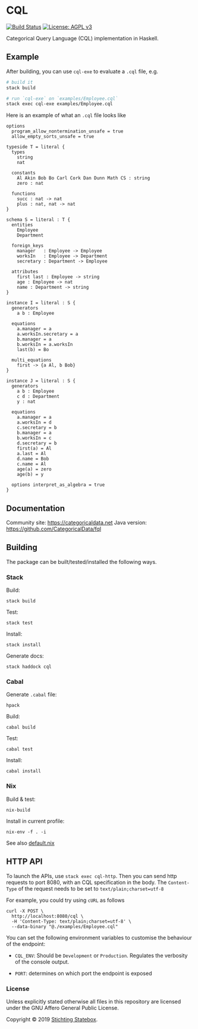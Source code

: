 # CQL

[![Build Status](https://travis-ci.com/statebox/cql.svg?branch=master&token=Ljpteop2x6Z8X4NsFyyn)](https://travis-ci.com/statebox/cql)
[![License: AGPL v3](https://img.shields.io/badge/License-AGPL%20v3-blue.svg)](https://www.gnu.org/licenses/agpl-3.0)

Categorical Query Language (CQL) implementation in Haskell.

## Example

After building, you can use `cql-exe` to evaluate a `.cql` file, e.g.

```sh
# build it
stack build

# run `cql-exe` on `examples/Employee.cql`
stack exec cql-exe examples/Employee.cql
```

Here is an example of what an `.cql` file looks like

```
options
  program_allow_nontermination_unsafe = true
  allow_empty_sorts_unsafe = true

typeside T = literal {
  types
    string
    nat

  constants
    Al Akin Bob Bo Carl Cork Dan Dunn Math CS : string
    zero : nat

  functions
    succ : nat -> nat
    plus : nat, nat -> nat
}

schema S = literal : T {
  entities
    Employee
    Department

  foreign_keys
    manager   : Employee -> Employee
    worksIn   : Employee -> Department
    secretary : Department -> Employee

  attributes
    first last : Employee -> string
    age : Employee -> nat
    name : Department -> string
}

instance I = literal : S {
  generators
    a b : Employee

  equations
    a.manager = a
    a.worksIn.secretary = a
    b.manager = a
    b.worksIn = a.worksIn
    last(b) = Bo

  multi_equations
    first -> {a Al, b Bob}
}

instance J = literal : S {
  generators
    a b : Employee
    c d : Department
    y : nat

  equations
    a.manager = a
    a.worksIn = d
    c.secretary = b
    b.manager = a
    b.worksIn = c
    d.secretary = b
    first(a) = Al
    a.last = Al
    d.name = Bob
    c.name = Al
    age(a) = zero
    age(b) = y

  options interpret_as_algebra = true
}
```

## Documentation

Community site: https://categoricaldata.net
Java version: https://github.com/CategoricalData/fql

## Building

The package can be built/tested/installed the following ways.

### Stack

Build:

`stack build`

Test:

`stack test`

Install:

`stack install`

Generate docs:

`stack haddock cql`

### Cabal

Generate `.cabal` file:

`hpack`

Build:

`cabal build`

Test:

`cabal test`

Install:

`cabal install`

### Nix

Build & test:

`nix-build`

Install in current profile:

`nix-env -f . -i`

See also [default.nix](default.nix)

## HTTP API

To launch the APIs, use `stack exec cql-http`. Then you can send http requests to port 8080, with an CQL specification in the body. The `Content-Type` of the request needs to be set to `text/plain;charset=utf-8`

For example, you could try using `cURL` as follows

```
curl -X POST \
  http://localhost:8080/cql \
  -H 'Content-Type: text/plain;charset=utf-8' \
  --data-binary "@./examples/Employee.cql"
```

You can set the following environment variables to customise the behaviour of the endpoint:

- `CQL_ENV`: Should be `Development` or `Production`. Regulates the verbosity of the console output.

- `PORT`: determines on which port the endpoint is exposed

### License

Unless explicitly stated otherwise all files in this repository are licensed under the GNU Affero General Public License.

Copyright © 2019 [Stichting Statebox](https://statebox.nl).
